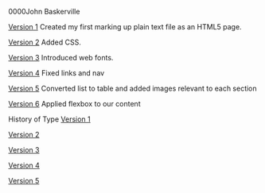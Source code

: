 0000John Baskerville

[Version 1](https://bebhionnq.github.io/johnbaskerville/baskerville1.html)
Created my first marking up plain text file as an HTML5 page.

[Version 2](https://bebhionnq.github.io/johnbaskerville/baskerville2.html)
Added CSS.

[Version 3](https://bebhionnq.github.io/johnbaskerville/baskerville3.html)
Introduced web fonts.

[Version 4](https://bebhionnq.github.io/johnbaskerville/baskerville4.html)
Fixed links and nav

[Version 5](https://bebhionnq.github.io/johnbaskerville/baskerville5.html)
Converted list to table and added images relevant to each section

[Version 6](https://bebhionnq.github.io/johnbaskerville/baskerville6.html)
Applied flexbox to our content



History of Type
[Version 1](https://bebhionnq.github.io/johnbaskerville/history1.html)

[Version 2](https://bebhionnq.github.io/johnbaskerville/history2.html)

[Version 3](https://bebhionnq.github.io/johnbaskerville/history3.html)

[Version 4](https://bebhionnq.github.io/johnbaskerville/history4.html)

[Version 5](https://bebhionnq.github.io/johnbaskerville/history5.html)
